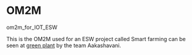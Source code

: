 # OM2M
om2m_for_IOT_ESW

This is the OM2M used for an ESW project called Smart farming can be seen at [green plant](http:greenplant.pythonanywhere.com) by the team Aakashavani.
